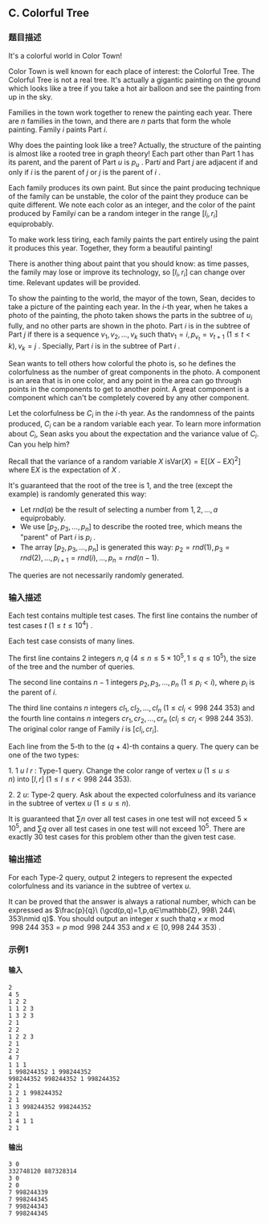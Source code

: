 ## C. Colorful Tree

### 题目描述

It\'s a colorful world in Color Town!

Color Town is well known for each place of interest: the Colorful Tree.
The Colorful Tree is not a real tree. It\'s actually a gigantic painting
on the ground which looks like a tree if you take a hot air balloon and
see the painting from up in the sky.

Families in the town work together to renew the painting each year.
There are $n$ families in the town, and there
are $n$ parts that form the whole painting.
Family $i$ paints Part $i$.

Why does the painting look like a tree? Actually, the structure of the
painting is almost like a rooted tree in graph theory! Each part other
than Part $1$ has its parent, and the parent
of Part $u$ is $p_u$ . Part$i$ and Part $j$ are adjacent if and only if $i$ is the parent of $j$ or $j$ is the
parent of $i$ .

Each family produces its own paint. But since the paint producing
technique of the family can be unstable, the color of the paint they
produce can be quite different. We note each color as an integer, and
the color of the paint produced by Family$i$ can be a random integer in the range $[l_i,r_i]$ equiprobably.

To make work less tiring, each family paints the part entirely using the
paint it produces this year. Together, they form a beautiful painting!

There is another thing about paint that you should know: as time passes,
the family may lose or improve its technology, so $[l_i,r_i]$ can change over time. Relevant
updates will be provided.

To show the painting to the world, the mayor of the town, Sean, decides
to take a picture of the painting each year. In the $i$-th year, when he takes a photo of the
painting, the photo taken shows the parts in the subtree of $u_i$ fully, and no other parts are shown in
the photo. Part $i$ is in the subtree of Part $j$ if there is a sequence $v_1,v_2,\dots,v_k$ such that$v_1=i, p_{v_t}=v_{t+1}\ (1\leq t\lt k), v_k=j$ . Specially, Part $i$ is in the subtree of
Part $i$ .

Sean wants to tell others how colorful the photo is, so he defines the
colorfulness as the number of great components in the photo. A component
is an area that is in one color, and any point in the area can go
through points in the components to get to another point. A great
component is a component which can\'t be completely covered by any other
component.

Let the colorfulness be $C_i$ in the $i$-th year. As the randomness of the paints
produced, $C_i$ can be a random variable each
year. To learn more information about $C_i$,
Sean asks you about the expectation and the variance value of $C_i$. Can you help him?

Recall that the variance of a random variable $X$ is$\mathrm{Var}(X)=\mathrm{E}[(X-\mathrm{E}X)^2]$ where $\mathrm{E}X$ is the expectation of $X$ .

It\'s guaranteed that the root of the tree is $1$, and the tree (except the example) is
randomly generated this way:

- Let $rnd(a)$ be the result of selecting a
  number from $1,2,\dots, a$ equiprobably.
- We use $[p_2,p_3,\dots,p_n]$ to describe
  the rooted tree, which means the \"parent\" of Part $i$ is $p_i$ .
- The array $[p_2,p_3,\dots,p_n]$ is
  generated this way: $p_2=rnd(1),p_3=rnd(2),\dots,p_{i+1}=rnd(i),\dots,p_n=rnd(n-1)$.

<div>

The queries are not necessarily randomly generated.

<div>

</div>

</div>

### 输入描述

<div>

Each test contains multiple test cases. The first line contains the
number of test cases $t\ (1≤t≤10^4)$ .

Each test case consists of many lines.

The first line
contains $2$ integers $n,q\ (4\leq n\leq 5\times10^5,1\leq q\leq 10^5)$,
the size of the tree and the number of queries.

The second line
contains $n-1$ integers $p_2,p_3,\dots,p_n\ (1\leq p_i\lt i)$,
where $p_i$ is the parent
of $i$.

The third line
contains $n$ integers $cl_1,cl_2,\dots,cl_n\ (1\leq cl_i\lt 998\ 244\ 353)$ and
the fourth line
contains $n$ integers $cr_1,cr_2,\dots,cr_n\ (cl_i\leq cr_i\lt  998\ 244\ 353)$.
The original color range of
Family $i$ is $[cl_i,cr_i]$.

Each line from the $5$-th to
the $(q+4)$-th contains a query. The query
can be one of the two types:

</div>

<div>

</div>

<div>

1. $1\ u\ l\ r$ :
Type-$1$ query. Change the color range of
vertex $u\ (1\leq u\leq n)$ into $[l,r]\ (1\leq l\leq r\lt 998\ 244\ 353)$.

</div>

<div>

</div>

<div>

2. $2\ u$:
Type-$2$ query. Ask about the expected
colorfulness and its variance in the subtree of
vertex $u\ (1\leq u\leq n)$.

</div>

<div>

</div>

<div>

It is guaranteed that $\sum n$ over all test
cases in one test will not
exceed $5\times 10^5$,
and $\sum q$ over all test cases in one test
will not exceed $10^5$. There are
exactly $30$ test cases for this
problem other than the given test case.

</div>

### 输出描述

For each Type-$2$ query, output $2$ integers to represent the expected
colorfulness and its variance in the subtree of vertex $u$.

It can be proved that the answer is always a rational number, which can
be expressed as $\frac{p}{q}\ (\gcd(p,q)=1,p,q∈\mathbb{Z}, 998\ 244\ 353\nmid q)$.
You should output an integer $x$ such that$q\times x\bmod 998\ 244\ 353=p \bmod 998\ 244\ 353$ and $x\in [0,998\ 244\ 353)$ .

### 示例1

#### 输入

```plain
2
4 5
1 2 2
1 1 2 3
1 3 2 3
2 1
2 2
1 2 2 3
2 1
2 2
4 7
1 1 1
1 998244352 1 998244352
998244352 998244352 1 998244352
2 1
1 2 1 998244352
2 1
1 3 998244352 998244352
2 1
1 4 1 1
2 1
```

#### 输出

```plain
3 0
332748120 887328314
3 0
2 0
7 998244339
7 998244345
7 998244343
7 998244345
```
